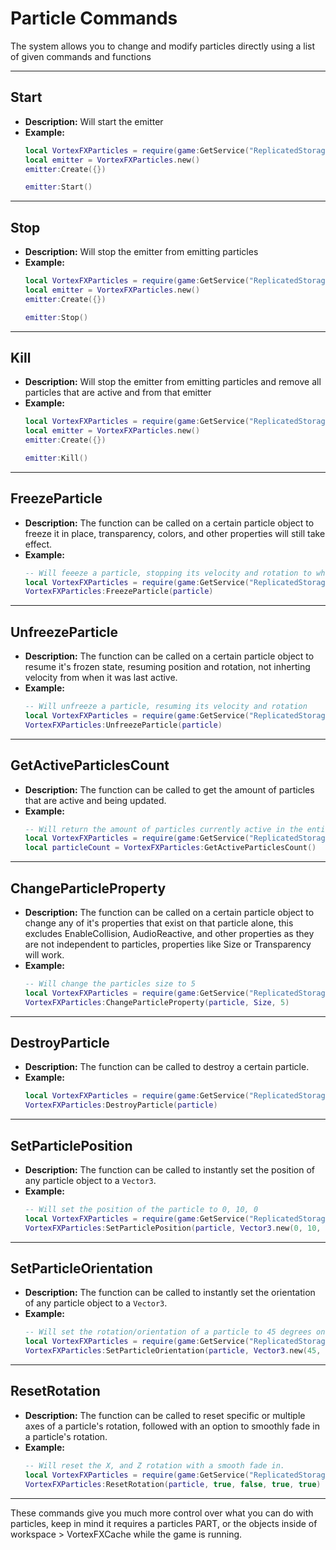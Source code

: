 # Particle Commands

The system allows you to change and modify particles directly using a list of given commands and functions

---

## **Start**

- **Description:** Will start the emitter
- **Example:**
  ```lua
  local VortexFXParticles = require(game:GetService("ReplicatedStorage").VortexFXParticles)
  local emitter = VortexFXParticles.new()
  emitter:Create({})

  emitter:Start()
  ```

---

## **Stop**

- **Description:** Will stop the emitter from emitting particles
- **Example:**
  ```lua
  local VortexFXParticles = require(game:GetService("ReplicatedStorage").VortexFXParticles)
  local emitter = VortexFXParticles.new()
  emitter:Create({})

  emitter:Stop()
  ```

---

## **Kill**

- **Description:** Will stop the emitter from emitting particles and remove all particles that are active and from that emitter
- **Example:**
  ```lua
  local VortexFXParticles = require(game:GetService("ReplicatedStorage").VortexFXParticles)
  local emitter = VortexFXParticles.new()
  emitter:Create({})

  emitter:Kill()
  ```

---

## **FreezeParticle**

- **Description:** The function can be called on a certain particle object to freeze it in place, transparency, colors, and other properties will still take effect.
- **Example:**
  ```lua
  -- Will feeeze a particle, stopping its velocity and rotation to where it last was
  local VortexFXParticles = require(game:GetService("ReplicatedStorage").VortexFXParticles)
  VortexFXParticles:FreezeParticle(particle)
  ```

---

## **UnfreezeParticle**

- **Description:** The function can be called on a certain particle object to resume it's frozen state, resuming position and rotation, not inherting velocity from when it was last active.
- **Example:**
  ```lua
  -- Will unfreeze a particle, resuming its velocity and rotation
  local VortexFXParticles = require(game:GetService("ReplicatedStorage").VortexFXParticles)
  VortexFXParticles:UnfreezeParticle(particle)
  ```
  
---

## **GetActiveParticlesCount**

- **Description:** The function can be called to get the amount of particles that are active and being updated.
- **Example:**
  ```lua
  -- Will return the amount of particles currently active in the entire world
  local VortexFXParticles = require(game:GetService("ReplicatedStorage").VortexFXParticles)
  local particleCount = VortexFXParticles:GetActiveParticlesCount()
  ```
  
---

## **ChangeParticleProperty**

- **Description:** The function can be called on a certain particle object to change any of it's properties that exist on that particle alone, this excludes EnableCollision, AudioReactive, and other properties as they are not independent to particles, properties like Size or Transparency will work.
- **Example:**
  ```lua
  -- Will change the particles size to 5
  local VortexFXParticles = require(game:GetService("ReplicatedStorage").VortexFXParticles)
  VortexFXParticles:ChangeParticleProperty(particle, Size, 5)
  ```
  
---

## **DestroyParticle**

- **Description:** The function can be called to destroy a certain particle.
- **Example:**
  ```lua
  local VortexFXParticles = require(game:GetService("ReplicatedStorage").VortexFXParticles)
  VortexFXParticles:DestroyParticle(particle)
  ```
  
---

## **SetParticlePosition**

- **Description:** The function can be called to instantly set the position of any particle object to a `Vector3`.
- **Example:**
  ```lua
  -- Will set the position of the particle to 0, 10, 0
  local VortexFXParticles = require(game:GetService("ReplicatedStorage").VortexFXParticles)
  VortexFXParticles:SetParticlePosition(particle, Vector3.new(0, 10, 0))
  ```
  
---

## **SetParticleOrientation**

- **Description:** The function can be called to instantly set the orientation of any particle object to a `Vector3`.
- **Example:**
  ```lua
  -- Will set the rotation/orientation of a particle to 45 degrees on the X and Z axis
  local VortexFXParticles = require(game:GetService("ReplicatedStorage").VortexFXParticles)
  VortexFXParticles:SetParticleOrientation(particle, Vector3.new(45, 0, 45))
  ```
  
---

## **ResetRotation**

- **Description:** The function can be called to reset specific or multiple axes of a particle's rotation, followed with an option to smoothly fade in a particle's rotation.
- **Example:**
  ```lua
  -- Will reset the X, and Z rotation with a smooth fade in.
  local VortexFXParticles = require(game:GetService("ReplicatedStorage").VortexFXParticles)
  VortexFXParticles:ResetRotation(particle, true, false, true, true)
  ```
  
---

These commands give you much more control over what you can do with particles, keep in mind it requires a particles PART, or the objects inside of workspace > VortexFXCache while the game is running.